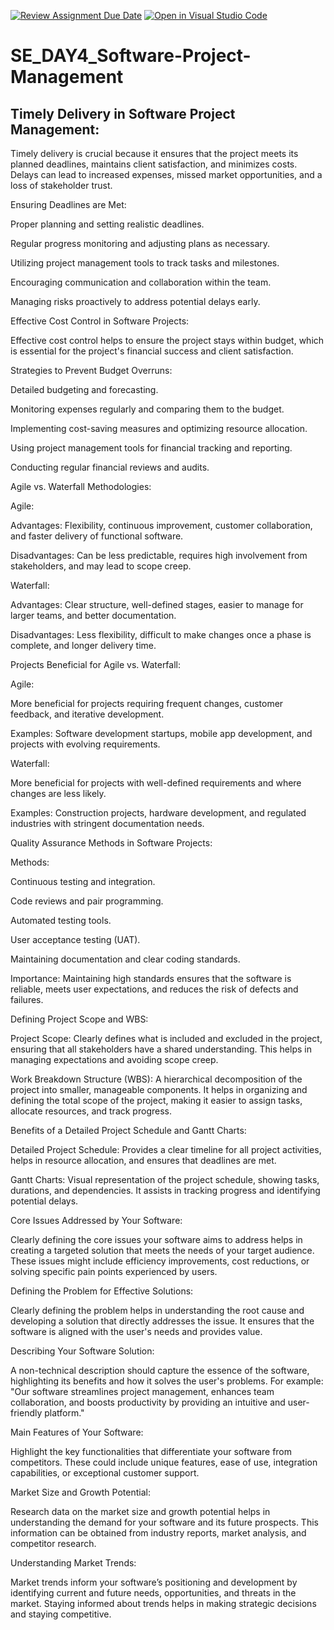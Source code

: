 [![Review Assignment Due Date](https://classroom.github.com/assets/deadline-readme-button-22041afd0340ce965d47ae6ef1cefeee28c7c493a6346c4f15d667ab976d596c.svg)](https://classroom.github.com/a/9pw6JKcu)
[![Open in Visual Studio Code](https://classroom.github.com/assets/open-in-vscode-2e0aaae1b6195c2367325f4f02e2d04e9abb55f0b24a779b69b11b9e10269abc.svg)](https://classroom.github.com/online_ide?assignment_repo_id=18436897&assignment_repo_type=AssignmentRepo)
# SE_DAY4_Software-Project-Management
## Timely Delivery in Software Project Management:

Timely delivery is crucial because it ensures that the project meets its planned deadlines, maintains client satisfaction, and minimizes costs. Delays can lead to increased expenses, missed market opportunities, and a loss of stakeholder trust.

Ensuring Deadlines are Met:

Proper planning and setting realistic deadlines.

Regular progress monitoring and adjusting plans as necessary.

Utilizing project management tools to track tasks and milestones.

Encouraging communication and collaboration within the team.

Managing risks proactively to address potential delays early.

Effective Cost Control in Software Projects:

Effective cost control helps to ensure the project stays within budget, which is essential for the project's financial success and client satisfaction.

Strategies to Prevent Budget Overruns:

Detailed budgeting and forecasting.

Monitoring expenses regularly and comparing them to the budget.

Implementing cost-saving measures and optimizing resource allocation.

Using project management tools for financial tracking and reporting.

Conducting regular financial reviews and audits.

Agile vs. Waterfall Methodologies:

Agile:

Advantages: Flexibility, continuous improvement, customer collaboration, and faster delivery of functional software.

Disadvantages: Can be less predictable, requires high involvement from stakeholders, and may lead to scope creep.

Waterfall:

Advantages: Clear structure, well-defined stages, easier to manage for larger teams, and better documentation.

Disadvantages: Less flexibility, difficult to make changes once a phase is complete, and longer delivery time.

Projects Beneficial for Agile vs. Waterfall:

Agile:

More beneficial for projects requiring frequent changes, customer feedback, and iterative development.

Examples: Software development startups, mobile app development, and projects with evolving requirements.

Waterfall:

More beneficial for projects with well-defined requirements and where changes are less likely.

Examples: Construction projects, hardware development, and regulated industries with stringent documentation needs.

Quality Assurance Methods in Software Projects:

Methods:

Continuous testing and integration.

Code reviews and pair programming.

Automated testing tools.

User acceptance testing (UAT).

Maintaining documentation and clear coding standards.

Importance: Maintaining high standards ensures that the software is reliable, meets user expectations, and reduces the risk of defects and failures.

Defining Project Scope and WBS:

Project Scope: Clearly defines what is included and excluded in the project, ensuring that all stakeholders have a shared understanding. This helps in managing expectations and avoiding scope creep.

Work Breakdown Structure (WBS): A hierarchical decomposition of the project into smaller, manageable components. It helps in organizing and defining the total scope of the project, making it easier to assign tasks, allocate resources, and track progress.

Benefits of a Detailed Project Schedule and Gantt Charts:

Detailed Project Schedule: Provides a clear timeline for all project activities, helps in resource allocation, and ensures that deadlines are met.

Gantt Charts: Visual representation of the project schedule, showing tasks, durations, and dependencies. It assists in tracking progress and identifying potential delays.

Core Issues Addressed by Your Software:

Clearly defining the core issues your software aims to address helps in creating a targeted solution that meets the needs of your target audience. These issues might include efficiency improvements, cost reductions, or solving specific pain points experienced by users.

Defining the Problem for Effective Solutions:

Clearly defining the problem helps in understanding the root cause and developing a solution that directly addresses the issue. It ensures that the software is aligned with the user's needs and provides value.

Describing Your Software Solution:

A non-technical description should capture the essence of the software, highlighting its benefits and how it solves the user's problems. For example: "Our software streamlines project management, enhances team collaboration, and boosts productivity by providing an intuitive and user-friendly platform."

Main Features of Your Software:

Highlight the key functionalities that differentiate your software from competitors. These could include unique features, ease of use, integration capabilities, or exceptional customer support.

Market Size and Growth Potential:

Research data on the market size and growth potential helps in understanding the demand for your software and its future prospects. This information can be obtained from industry reports, market analysis, and competitor research.

Understanding Market Trends:

Market trends inform your software’s positioning and development by identifying current and future needs, opportunities, and threats in the market. Staying informed about trends helps in making strategic decisions and staying competitive.
